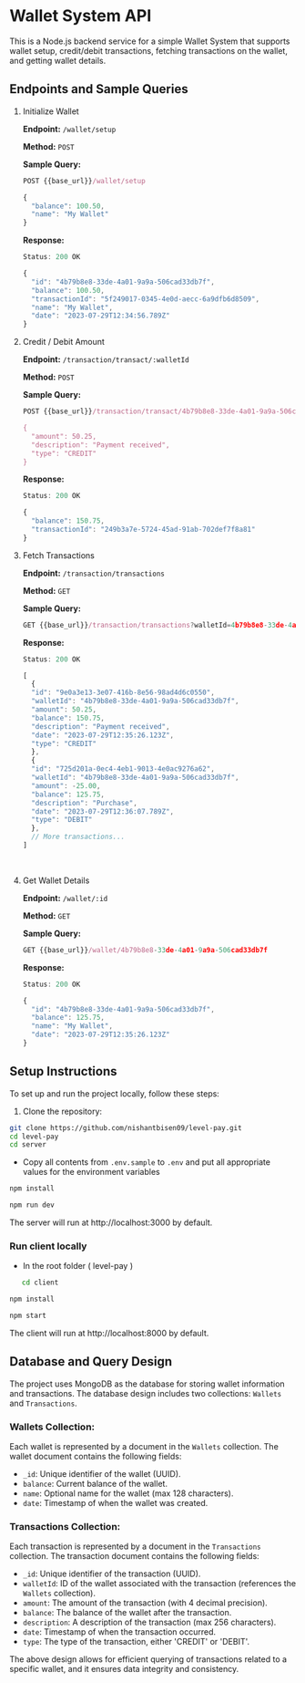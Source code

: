 # Wallet System API

This is a Node.js backend service for a simple Wallet System that supports wallet setup, credit/debit transactions, fetching transactions on the wallet, and getting wallet details.

## Endpoints and Sample Queries

1.  Initialize Wallet

    **Endpoint:** `/wallet/setup`

    **Method:** `POST`

    **Sample Query:**

     ```javascript
     POST {{base_url}}/wallet/setup

     {
       "balance": 100.50,
       "name": "My Wallet"
     }
     ```
     **Response:**

     ```javascript
     Status: 200 OK

     {
       "id": "4b79b8e8-33de-4a01-9a9a-506cad33db7f",
       "balance": 100.50,
       "transactionId": "5f249017-0345-4e0d-aecc-6a9dfb6d8509",
       "name": "My Wallet",
       "date": "2023-07-29T12:34:56.789Z"
     }
     ```

2.  Credit / Debit Amount

     **Endpoint:** `/transaction/transact/:walletId`

     **Method:** `POST`

     **Sample Query:**

     ```javascript
     POST {{base_url}}/transaction/transact/4b79b8e8-33de-4a01-9a9a-506cad33db7f

     {
       "amount": 50.25,
       "description": "Payment received",
       "type": "CREDIT"
     }
     ```

     **Response:**

     ```javascript
     Status: 200 OK

     {
       "balance": 150.75,
       "transactionId": "249b3a7e-5724-45ad-91ab-702def7f8a81"
     }
     ```

3.  Fetch Transactions

     **Endpoint:** `/transaction/transactions`

     **Method:** `GET`

     **Sample Query:**

     ```javascript
     GET {{base_url}}/transaction/transactions?walletId=4b79b8e8-33de-4a01-9a9a-506cad33db7f&skip=0&limit=5
     ```

     **Response:**

     ```javascript
     Status: 200 OK

     [
       {
       "id": "9e0a3e13-3e07-416b-8e56-98ad4d6c0550",
       "walletId": "4b79b8e8-33de-4a01-9a9a-506cad33db7f",
       "amount": 50.25,
       "balance": 150.75,
       "description": "Payment received",
       "date": "2023-07-29T12:35:26.123Z",
       "type": "CREDIT"
       },
       {
       "id": "725d201a-0ec4-4eb1-9013-4e0ac9276a62",
       "walletId": "4b79b8e8-33de-4a01-9a9a-506cad33db7f",
       "amount": -25.00,
       "balance": 125.75,
       "description": "Purchase",
       "date": "2023-07-29T12:36:07.789Z",
       "type": "DEBIT"
       },
       // More transactions...
     ]
     ```

    <br />

4.  Get Wallet Details

    **Endpoint:** `/wallet/:id`

    **Method:** `GET`

    **Sample Query:**

    ```javascript
    GET {{base_url}}/wallet/4b79b8e8-33de-4a01-9a9a-506cad33db7f
    ```

    **Response:**

    ```javascript
    Status: 200 OK

    {
      "id": "4b79b8e8-33de-4a01-9a9a-506cad33db7f",
      "balance": 125.75,
      "name": "My Wallet",
      "date": "2023-07-29T12:35:26.123Z"
    }
    ```

## Setup Instructions

To set up and run the project locally, follow these steps:

1. Clone the repository:

```bash
git clone https://github.com/nishantbisen09/level-pay.git
cd level-pay
cd server
```

- Copy all contents from `.env.sample` to `.env` and put all appropriate values for the environment variables

```bash
npm install
```

```bash
npm run dev
```

The server will run at http://localhost:3000 by default.

### Run client locally
- In the root folder ( level-pay )
```bash
   cd client
```

```bash
npm install
```

```bash
npm start
```

The client will run at http://localhost:8000 by default.

## Database and Query Design

The project uses MongoDB as the database for storing wallet information and transactions. The database design includes two collections: `Wallets` and `Transactions`.

### Wallets Collection:

Each wallet is represented by a document in the `Wallets` collection. The wallet document contains the following fields:

- `_id`: Unique identifier of the wallet (UUID).
- `balance`: Current balance of the wallet.
- `name`: Optional name for the wallet (max 128 characters).
- `date`: Timestamp of when the wallet was created.

### Transactions Collection:

Each transaction is represented by a document in the `Transactions` collection. The transaction document contains the following fields:

- `_id`: Unique identifier of the transaction (UUID).
- `walletId`: ID of the wallet associated with the transaction (references the `Wallets` collection).
- `amount`: The amount of the transaction (with 4 decimal precision).
- `balance`: The balance of the wallet after the transaction.
- `description`: A description of the transaction (max 256 characters).
- `date`: Timestamp of when the transaction occurred.
- `type`: The type of the transaction, either 'CREDIT' or 'DEBIT'.

The above design allows for efficient querying of transactions related to a specific wallet, and it ensures data integrity and consistency.
